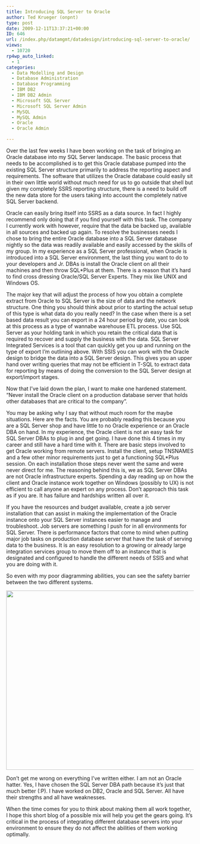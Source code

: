 ```yaml
---
title: Introducing SQL Server to Oracle
author: Ted Krueger (onpnt)
type: post
date: 2009-12-11T13:37:21+00:00
ID: 646
url: /index.php/datamgmt/datadesign/introducing-sql-server-to-oracle/
views:
  - 10720
rp4wp_auto_linked:
  - 1
categories:
  - Data Modelling and Design
  - Database Administration
  - Database Programming
  - IBM DB2
  - IBM DB2 Admin
  - Microsoft SQL Server
  - Microsoft SQL Server Admin
  - MySQL
  - MySQL Admin
  - Oracle
  - Oracle Admin

---
```

Over the last few weeks I have been working on the task of bringing an Oracle database into my SQL Server landscape. The basic process that needs to be accomplished is to get this Oracle database pumped into the existing SQL Server structure primarily to address the reporting aspect and requirements. The software that utilizes the Oracle database could easily sit in their own little world without much need for us to go outside that shell but given my completely SSRS reporting structure, there is a need to build off the new data store for the users taking into account the completely native SQL Server backend.

Oracle can easily bring itself into SSRS as a data source. In fact I highly recommend only doing that if you find yourself with this task. The company I currently work with however, require that the data be backed up, available in all sources and backed up again. To resolve the businesses needs I chose to bring the entire Oracle database into a SQL Server database nightly so the data was readily available and easily accessed by the skills of my group. In my experience as a SQL Server professional, when Oracle is introduced into a SQL Server environment, the last thing you want to do to your developers and Jr. DBAs is install the Oracle client on all their machines and then throw SQL*Plus at them. There is a reason that it’s hard to find cross dressing Oracle/SQL Server Experts. They mix like UNIX and Windows OS.

The major key that will adjust the process of how you obtain a complete extract from Oracle to SQL Server is the size of data and the network structure. One thing you should think about prior to starting the actual setup of this type is what data do you really need? In the case when there is a set based data result you can export in a 24 hour period by date, you can look at this process as a type of wannabe warehouse ETL process. Use SQL Server as your holding tank in which you retain the critical data that is required to recover and supply the business with the data. SQL Server Integrated Services is a tool that can quickly get you up and running on the type of export I’m outlining above. With SSIS you can work with the Oracle design to bridge the data into a SQL Server design. This gives you an upper hand over writing queries that may not be efficient in T-SQL to extract data for reporting by means of doing the conversion to the SQL Server design at export/import stages.

Now that I’ve laid down the plan, I want to make one hardened statement. “Never install the Oracle client on a production database server that holds other databases that are critical to the company”.

You may be asking why I say that without much room for the maybe situations. Here are the facts. You are probably reading this because you are a SQL Server shop and have little to no Oracle experience or an Oracle DBA on hand. In my experience, the Oracle client is not an easy task for SQL Server DBAs to plug in and get going. I have done this 4 times in my career and still have a hard time with it. There are basic steps involved to get Oracle working from remote servers. Install the client, setup TNSNAMES and a few other minor requirements just to get a functioning SQL*Plus session. On each installation those steps never went the same and were never direct for me. The reasoning behind this is, we as SQL Server DBAs are not Oracle infrastructure experts. Spending a day reading up on how the client and Oracle instance work together on Windows (possibly to UX) is not efficient to call anyone an expert on any process. Don’t approach this task as if you are. It has failure and hardships written all over it. 

If you have the resources and budget available, create a job server installation that can assist in making the implementation of the Oracle instance onto your SQL Server instances easier to manage and troubleshoot. Job servers are something I push for in all environments for SQL Server. There is performance factors that come to mind when putting major job tasks on production database server that have the task of serving data to the business. It is an easy resolution to a growing or already large integration services group to move them off to an instance that is designated and configured to handle the different needs of SSIS and what you are doing with it.

So even with my poor diagramming abilities, you can see the safety barrier between the two different systems. 

<div class="image_block">
  <img src="/wp-content/uploads/blogs/DataMgmt//job_diagram.gif" alt="" title="" width="540" height="480" />
</div>

Don’t get me wrong on everything I’ve written either. I am not an Oracle hatter. Yes, I have chosen the SQL Server DBA path because it’s just that much better (:P). I have worked on DB2, Oracle and SQL Server. All have their strengths and all have weaknesses. 

When the time comes for you to think about making them all work together, I hope this short blog of a possible mix will help you get the gears going. It’s critical in the process of integrating different database servers into your environment to ensure they do not affect the abilities of them working optimally.